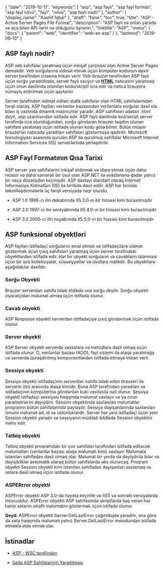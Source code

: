 {
  "date": "2019-10-11",
  "keywords": [
"asp",
"asp faylı",
"asp fayl formatı",
"asp fayl növü",
"fayl",
"növü",
"asp faylı nədir"
],
  "author": {
    "display_name": "Kashif Iqbal"
},
  "draft": "false",
  "toc": true,
  "title": "ASP - Active Server Pages File Format",
  "description": "ASP faylı və onları yarada və aça bilən API-lərin nə olduğunu öyrənin.",
  "linktitle": "ASP",
  "menu": {
    "docs": {
      "parent": "web",
      "identifier": "web-as-azp"
}
},
  "lastmod": "2019-09-10"
}

## ASP faylı nədir?

ASP veb səhifələr yaratmaq üçün inkişaf çərçivəsi olan Active Server Pages deməkdir. Veb sorğularına xidmət etmək üçün kompüter kodunun daxili server tərəfindən icrasına imkan verir. Veb-brauzer tərəfindən ASP faylı üçün sorğu yaradıldıqda, server faylı oxuyur və **[HTML](/web/html/)** nəticəsini yaratmaq üçün onun daxilində istənilən kodu/skripti icra edir və nəticə brauzerə nümayiş etdirilmək üçün qaytarılır.

Server tərəfindən xidmət edilən statik səhifələr olan HTML səhifələrindən fərqli olaraq, ASP faylları verilənlər bazasından verilənlərə sorğular daxil ola bilən iş vaxtında dinamik məzmunlar yaradır. ASP səhifələri adətən .html deyil, .asp uzantısından istifadə edir. ASP faylı daxilində kod/skript server tərəfində icra olunduğundan, sorğu göndərən brauzer təqdim olunan səhifəni yaratmaq üçün istifadə olunan kodu görə bilmir. Bütün müasir brauzerlər nəticədə yaradılan səhifələri göstərməyə qadirdir. Microsoft texnologiyası əsasında qurulan ASP ilə qurulmuş səhifələr Microsoft Internet Information Services (IIS) serverlərində yerləşdirilir.

## ASP Fayl Formatının Qısa Tarixi
ASP server yan səhifələrini inkişaf etdirmək və idarə etmək üçün daha müasir və daha səmərəli bir üsul olan ASP.NET ilə əvəzlənənə qədər yalnız bir neçə düzəlişdən keçmişdir. ASP dəstəyi standart olaraq İnternet İnformasiya Xidmətləri (IIS) ilə birlikdə daxil edilir. ASP hər birində təkmilləşdirmələrlə üç fərqli versiyada nəşr olundu.

* ASP 1.0 1996-cı ilin dekabrında IIS 3.0-ın bir hissəsi kimi buraxılmışdır

* ASP 2.0 1997-ci ilin sentyabrında IIS 4.0-ın bir hissəsi kimi buraxılmışdır

* ASP 3.0 2000-ci ilin noyabrında IIS 5.0-ın bir hissəsi kimi buraxılmışdır


## ASP funksional obyektləri

ASP faylları istifadəçi sorğularını emal etmək və istifadəçilərə xidmət göstərmək üçün çıxış səhifələri yaratmaq üçün server tərəfindəki obyektlərdən istifadə edir. Hər bir obyekt sorğuların və cavabların işlənməsi üçün bir sıra kolleksiyalar, xüsusiyyətlər və üsullara malikdir. Bu obyektlərə aşağıdakılar daxildir:

### Sorğu Obyekti

Brauzer serverdən səhifə tələb etdikdə ona sorğu deyilir. Sorğu obyekti ziyarətçidən məlumat almaq üçün istifadə olunur.

### Cavab obyekti

ASP Response obyekti serverdən istifadəçiyə çıxış göndərmək üçün istifadə olunur.

### Server obyekti

ASP Server obyekti serverdə xassələrə və metodlara daxil olmaq üçün istifadə olunur. O, verilənlər bazası (ADO), fayl sistemi ilə əlaqə yaratmağa və serverdə quraşdırılmış komponentlərdən istifadə etməyə imkan verir.

### Sessiya obyekti

Sessiya obyekti istifadəçinin serverdən səhifə tələb edən brauzeri ilə serverin özü arasında əlaqə kimidir. Buna ASP tərəfindən yaradılan və istifadəçinin kompüterinə göndərilən kuki vasitəsilə nail olunur. Sessiya obyekti istifadəçi sessiyası haqqında məlumat saxlayır və ya onun parametrlərini dəyişdirir. Session obyektində saxlanılan məlumatlar proqramın bütün səhifələrində paylaşılır. Sessiya dəyişənlərində saxlanılan ümumi məlumat ad, id və üstünlüklərdir. Server hər yeni istifadəçi üçün yeni Session obyekti yaradır və sessiyanın müddəti bitdikdə Session obyektini məhv edir.

### Tətbiq obyekti

Tətbiq obyekti proqramdakı bir çox səhifələr tərəfindən istifadə ediləcək məlumatları (verilənlər bazası əlaqə məlumatı kimi) saxlayır. Məlumata istənilən səhifədən daxil olmaq olar. Məlumat bir yerdə də dəyişdirilə bilər və dəyişikliklər avtomatik olaraq bütün səhifələrdə əks olunacaq. Proqram obyekti Session obyekti kimi istənilən səhifədən dəyişənləri saxlamaq və onlara daxil olmaq üçün istifadə olunur.

### ASPERrror obyekti

ASPError obyekti ASP 3.0-da həyata keçirilib və IIS5 və sonrakı versiyalarda mövcuddur. ASPError obyekti ASP səhifəsində skriptlərdə baş verən hər hansı xətanın ətraflı məlumatını göstərmək üçün istifadə olunur.

**Qeyd:** ASPError obyekti Server.GetLastError çağırıldıqda yaradılır, ona görə də xəta haqqında məlumatı yalnız Server.GetLastError metodundan istifadə etməklə əldə etmək olar.

## İstinadlar

* [ASP - W3C tərəfindən](https://www.w3schools.com/asp/default.asp)

* [Sadə ASP Səhifələrinin Yaradılması](https://learn.microsoft.com/en-us/previous-versions/iis/6.0-sdk/ms524741(v=vs.90))


